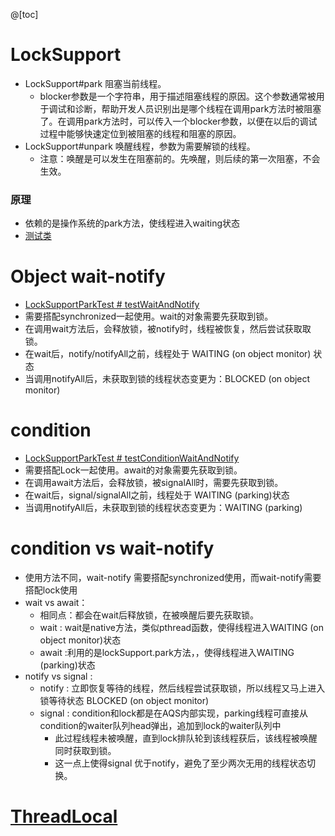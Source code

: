 @[toc]

# LockSupport
* LockSupport#park 阻塞当前线程。
  * blocker参数是一个字符串，用于描述阻塞线程的原因。这个参数通常被用于调试和诊断，帮助开发人员识别出是哪个线程在调用park方法时被阻塞了。在调用park方法时，可以传入一个blocker参数，以便在以后的调试过程中能够快速定位到被阻塞的线程和阻塞的原因。
* LockSupport#unpark 唤醒线程，参数为需要解锁的线程。
  * 注意：唤醒是可以发生在阻塞前的。先唤醒，则后续的第一次阻塞，不会生效。
### 原理
* 依赖的是操作系统的park方法，使线程进入waiting状态
* [测试类](LockSupportParkTest.java)

# Object wait-notify
* [LockSupportParkTest # testWaitAndNotify](LockSupportParkTest.java)
* 需要搭配synchronized一起使用。wait的对象需要先获取到锁。
* 在调用wait方法后，会释放锁，被notify时，线程被恢复，然后尝试获取取锁。
* 在wait后，notify/notifyAll之前，线程处于 WAITING (on object monitor) 状态
* 当调用notifyAll后，未获取到锁的线程状态变更为：BLOCKED (on object monitor)

# condition 
* [LockSupportParkTest # testConditionWaitAndNotify](LockSupportParkTest.java)
* 需要搭配Lock一起使用。await的对象需要先获取到锁。
* 在调用await方法后，会释放锁，被signalAll时，需要先获取到锁。
* 在wait后，signal/signalAll之前，线程处于 WAITING (parking)状态
* 当调用notifyAll后，未获取到锁的线程状态变更为：WAITING (parking)

# condition vs wait-notify
* 使用方法不同，wait-notify 需要搭配synchronized使用，而wait-notify需要搭配lock使用
* wait vs await：
  * 相同点：都会在wait后释放锁，在被唤醒后要先获取锁。 
  * wait : wait是native方法，类似pthread函数，使得线程进入WAITING (on object monitor)状态
  * await :利用的是lockSupport.park方法，，使得线程进入WAITING (parking)状态
* notify vs signal :
  * notify : 立即恢复等待的线程，然后线程尝试获取锁，所以线程又马上进入锁等待状态 BLOCKED (on object monitor)
  * signal : condition和lock都是在AQS内部实现，parking线程可直接从condition的waiter队列head弹出，追加到lock的waiter队列中
    * 此过程线程未被唤醒，直到lock排队轮到该线程获后，该线程被唤醒同时获取到锁。
    * 这一点上使得signal 优于notify，避免了至少两次无用的线程状态切换。

# [ThreadLocal](util%2FThreadLocal.md)
